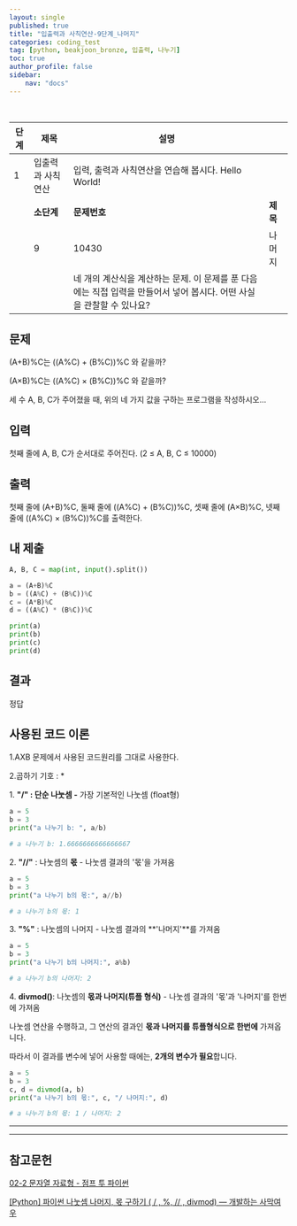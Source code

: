 ```yaml
---
layout: single
published: true
title: "입출력과 사칙연산-9단계_나머지"
categories: coding_test
tag: [python, beakjoon_bronze, 입출력, 나누기]
toc: true
author_profile: false
sidebar:
    nav: "docs"
---
```


<br>

| 단계  | 제목        | 설명                                                                    |        |
| --- | --------- | --------------------------------------------------------------------- | ------ |
| 1   | 입출력과 사칙연산 | 입력, 출력과 사칙연산을 연습해 봅시다. Hello World!                                   |        |
|     | **소단계**   | **문제번호**                                                              | **제목** |
|     | 9         | 10430                                                                 | 나머지    |
|     |           | 네 개의 계산식을 계산하는 문제. 이 문제를 푼 다음에는 직접 입력을 만들어서 넣어 봅시다. 어떤 사실을 관찰할 수 있나요? |        |

## 문제

(A+B)%C는 ((A%C) + (B%C))%C 와 같을까?

(A×B)%C는 ((A%C) × (B%C))%C 와 같을까?

세 수 A, B, C가 주어졌을 때, 위의 네 가지 값을 구하는 프로그램을 작성하시오...

## 입력

첫째 줄에 A, B, C가 순서대로 주어진다. (2 ≤ A, B, C ≤ 10000)

## 출력

첫째 줄에 (A+B)%C, 둘째 줄에 ((A%C) + (B%C))%C, 셋째 줄에 (A×B)%C, 넷째 줄에 ((A%C) × (B%C))%C를 출력한다.

## 내 제출

```python
A, B, C = map(int, input().split())

a = (A+B)%C
b = ((A%C) + (B%C))%C
c = (A*B)%C
d = ((A%C) * (B%C))%C

print(a)
print(b)
print(c)
print(d)
```

## 결과

정답

## 사용된 코드 이론

1.AXB 문제에서 사용된 코드원리를 그대로 사용한다.

2.곱하기 기호 : * 

1. **"/" : 단순 나눗셈 -** 가장 기본적인 나눗셈 (float형)

```python
a = 5
b = 3
print("a 나누기 b: ", a/b)

# a 나누기 b: 1.6666666666666667
```

2. **"//"** : 나눗셈의 **몫** - 나눗셈 결과의 '몫'을 가져옴

```python
a = 5
b = 3
print("a 나누기 b의 몫:", a//b)

# a 나누기 b의 몫: 1
```

3. **"%"** : 나눗셈의 나머지 - 나눗셈 결과의 **'나머지'**를 가져옴

```python
a = 5
b = 3
print("a 나누기 b의 나머지:", a%b)

# a 나누기 b의 나머지: 2
```

4. **divmod()**: 나눗셈의 **몫과 나머지(튜플 형식)** - 나눗셈 결과의 '몫'과 '나머지'를 한번에 가져옴

나눗셈 연산을 수행하고, 그 연산의 결과인 **몫과 나머지를 튜플형식으로 한번에** 가져옵니다.

따라서 이 결과를 변수에 넣어 사용할 때에는, **2개의 변수가 필요**합니다.

```python
a = 5
b = 3
c, d = divmod(a, b)
print("a 나누기 b의 몫:", c, "/ 나머지:", d)

# a 나누기 b의 몫: 1 / 나머지: 2
```

---

---

## 참고문헌

[02-2 문자열 자료형 - 점프 투 파이썬](https://wikidocs.net/13)

[[Python] 파이썬 나눗셈 나머지, 몫 구하기 ( / , %, // , divmod) — 개발하는 사막여우](https://dev-note-97.tistory.com/65)
